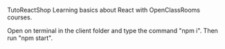TutoReactShop
Learning basics about React with OpenClassRooms courses.

Open on terminal in the client folder and type the command "npm i".
Then run "npm start".